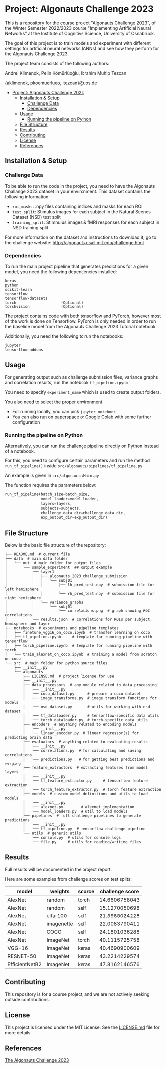 # Project: Algonauts Challenge 2023

This is a repository for the course project "Algonauts Challenge 2023", of the Winter Semester 2022/2023 course "Implementing Artificial Neural Networks" at the Institute of Cognitive Science, University of Osnabrück.

The goal of this project is to train models
and experiment with different settings for artificial neural networks (ANNs) and see how they perform for the
Algonauts Challenge 2023.

The project team consists of the following authors:

Andrei Klimenok, Pelin Kömürlüoğlu, Ibrahim Muhip Tezcan

{aklimenok, pkoemuerlueo, itezcan}@uos.de

<!-- TOC -->
* [Project: Algonauts Challenge 2023](#project--algonauts-challenge-2023)
  * [Installation & Setup](#installation--setup)
    * [Challenge Data](#challenge-data)
    * [Dependencies](#dependencies)
  * [Usage](#usage)
    * [Running the pipeline on Python](#running-the-pipeline-on-python)
  * [File Structure](#file-structure)
  * [Results](#results)
  * [Contributing](#contributing)
  * [License](#license)
  * [References](#references)
<!-- TOC -->

## Installation & Setup

### Challenge Data

To be able to run the code in the project, you need to have the Algonauts Challange 2023 dataset in your environment.
This dataset contains the following information:
- `roi_masks`:  .npy files containing indices and masks for each ROI
- `test_split`: Stimulus images for each subject in the Natural Scenes Dataset (NSD) test split
- `training_split`: Stimnulus images & fMRI responses for each subject in NSD training split

For more information on the dataset and instructions to download it, go to the challenge website:
http://algonauts.csail.mit.edu/challenge.html

### Dependencies
To run the main project pipeline that generates predictions for a given model, you need the following dependencies installed:
```
keras
python
scikit-learn
tensorflow
tensorflow-datasets
torch                    (Optional)
torchvision              (Optional)
```
The project contains code with both tensorflow and PyTorch, however most of the work is done on Tensorflow. PyTorch is only needed in order to run the baseline model from the Algonauts Challenge 2023 Tutorial notebook.

Additionally, you need the following to run the notebooks:
```
jupyter
tensorflow-addons
```


## Usage

For generating output such as challenge submission files, variance graphs and correlation results, run the notebook `tf_pipeline.ipynb`

You need to specify `experiment_name` which is used to create output folders.

You also need to select the proper environment. 
- For running locally, you can pick `jupyter_notebook`
- You can also run on paperspace or Google Colab with some further configuration

### Running the pipeline on Python

Alternatively, you can run the challenge pipeline directly on Python instead of a notebook.

For this, you need to configure certain parameters and run the method `run_tf_pipeline()` inside `src/algonauts/pipelines/tf_pipeline.py`

An example is given in `src/algonauts/Main.py`

The function requires the parameters below:
```python
run_tf_pipeline(batch_size=batch_size,
                model_loader=model_loader,
                layers=layers,
                subjects=subjects,
                challenge_data_dir=challenge_data_dir,
                exp_output_dir=exp_output_dir)
```
## File Structure
Below is the basic file structure of the repository:
```
├── README.md  # current file
├── data  # main data folder
│   └── out  # main folder for output files
│       └── sample_experiment  ## output example
│           ├── layer1
│           │   ├── algonauts_2023_challenge_submission
│           │   │   └── subj01
│           │   │       ├── lh_pred_test.npy  # submission file for left hemisphere
│           │   │       └── rh_pred_test.npy  # submission file for right hemisphere
│           │   └── variance_graphs
│           │       └── subj01
│           │           └── correlations.png  # graph showing ROI correlations
│           └── results.json  # correlations for ROIs per subject, hemisphere and layer
├── notebooks  # experiments and pipeline templates
│   ├── finetune_vgg16_on_coco.ipynb  # transfer learning on coco
│   ├── tf_pipeline.ipynb     # template for running pipeline with tensorflow
│   ├── torch_pipeline.ipynb  # template for running pipeline with torch
│   └── train_alexnet_on_coco.ipynb  # training a model from scratch on coco
└── src  # main folder for python source files
    ├── __init__.py
    └── algonauts
        ├── LICENSE.md  # project license for use
        ├── __init__.py
        ├── data_processors  # any module related to data processing
        │   ├── __init__.py
        │   ├── coco_dataset.py      # prepare a coco dataset
        │   ├── image_transforms.py  # image transform functions for models
        │   ├── nsd_dataset.py       # utils for working with nsd dataset
        │   ├── tf_dataloader.py     # tensorflow-specific data utils
        │   └── torch_dataloader.py  # torch-specific data utils
        ├── encoders  # anything related to encoding models
        │   ├── __init__.py
        │   └── linear_encoder.py  # linear regressor(s) for predicting brain data
        ├── evaluators  # anything related to evaluating results
        │   ├── __init__.py
        │   ├── correlations.py  # for calculating and saving correlations
        │   └── predictions.py   # for getting best predictions and merging
        ├── feature_extractors  # extracting features from model layers
        │   ├── __init__.py
        │   ├── tf_feature_extractor.py     # tensorflow feature extraction
        │   └── torch_feature_extractor.py  # torch feature extraction
        ├── models  # custom model definitions and utils to load models
        │   ├── __init__.py
        │   ├── alexnet.py        # alexnet implementation
        │   └── model_loaders.py  # util to load models
        ├── pipelines  # full challenge pipelines to generate predictions
        │   ├── __init__.py
        │   └── tf_pipeline.py  # tensorflow challenge pipeline
        └── utils  # generic utils
            ├── console.py  # utils for console logs
            └── file.py     # utils for reading/writing files
```

## Results

Full results will be documented in the project report.

Here are some examples from challenge scores on test splits:

| model          | weights    | source | challenge score |
|----------------|------------|--------|-----------------|
| AlexNet        | random     | torch  | 14.6606758043   |
| AlexNet        | random     | self   | 15.1270050698   |
| AlexNet        | cifar100   | self   | 21.3985024228   |
| AlexNet        | imagenette | self   | 22.0083790411   |
| AlexNet        | COCO       | self   | 24.1801036288   |
| AlexNet        | ImageNet   | torch  | 40.1115725758   |
| VGG-16         | ImageNet   | keras  | 40.4690900609   |
| RESNET-50      | ImageNet   | keras  | 43.2214229574   |
| EfficientNetB2 | ImageNet   | keras  | 47.8162146576   |


## Contributing

This repository is for a course project, and we are not actively seeking outside contributions.

## License

This project is licensed under the MIT License. See the [LICENSE.md](LICENSE.md) file for more details.


## References

[The Algonauts Challenge 2023](http://algonauts.csail.mit.edu/challenge.html)